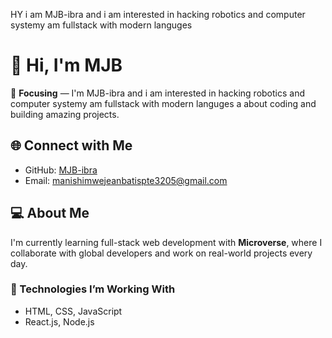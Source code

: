 HY i am MJB-ibra and i am interested in hacking 
robotics and computer systemy
am fullstack with modern languges

<!---
MJB-ibra/MJB-ibra is a ✨ special ✨ repository because its `README.md` (this file) appears on your GitHub profile.
You can click the Preview link to take a look at your changes.
--->
# 👋 Hi, I'm MJB

🎯 **Focusing** — I'm MJB-ibra and i am interested in hacking 
robotics and computer systemy
am fullstack with modern languges a  about coding and building amazing projects.

## 🌐 Connect with Me

- GitHub: [MJB-ibra](https://github.com/MJB-ibra)
- Email: [manishimwejeanbatispte3205@gmail.com](mailto:manishimwejeanbatispte3205@gmail.com)

## 💻 About Me

I'm currently learning full-stack web development with **Microverse**, where I collaborate with global developers and work on real-world projects every day.

### 🔧 Technologies I’m Working With

- HTML, CSS, JavaScript
- React.js, Node.js
